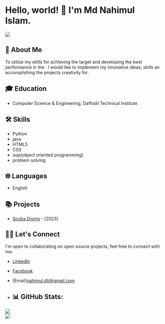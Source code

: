 # Hello, world! 👋 I'm Md Nahimul Islam.

<a href="https://www.linkedin.com/in/md-nahimul-islam-138631291/" target="_blank">
 <img src="https://img.shields.io/badge/linkedin-%230077B5.svg?&style=for-the-badge&logo=linkedin&logoColor=white" />
</a>

## 🚀 About Me

To utilize my skills for achieving the target and developing the best performance in the . I would like to implement my innovative ideas, skills an accomplishing the projects creativity for.

## 🎓 Education

- Computer Science & Engineering, Daffodil Technical Institute


## 🛠 Skills

- Python
- java
- HTML5
- CSS
- oop(object oriented programming)
- problem solving

## 🌐 Languages

- English 

## 📚 Projects

- [Scuba Diving](https://github.com/Leranlinx/web-design/tree/main/Amazon-website) - (2023)

## 👨‍💻 Let's Connect

I'm open to collaborating on open source projects, feel free to connect with me:

- [LinkedIn](https://www.linkedin.com/in/md-nahimul-islam-138631291/)
- [Facebook](https://www.facebook.com/rafi.sd.773/)
- [Email]nahimul.dti@gmail.com

- ## 📊 GitHub Stats:
<!--
![](https://github-readme-stats.vercel.app/api?username=Leranlinx&theme=radical&hide_border=true&include_all_commits=true&count_private=true)<br/>
-->
![](https://github-readme-streak-stats.herokuapp.com/?user=Leranlinx&theme=radical&hide_border=true)<br/>
![](https://github-readme-stats.vercel.app/api/top-langs/?username=Leranlinx&theme=radical&hide_border=true&include_all_commits=true&count_private=true&layout=compact)
